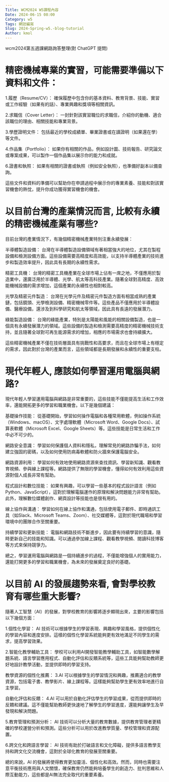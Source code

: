 ```yaml
---
Title: WCM2024 W5課程內容 
Date: 2024-06-15 08:00
Category: w5
Tags: 網誌編寫
Slug: 2024-Spring-w5.-blog-tutorial
Author: kmol
---
```


wcm2024第五週課網路詢答整理(對 ChatGPT 提問)

<!-- PELICAN_END_SUMMARY -->

# 精密機械專業的實習，可能需要準備以下資料和文件：
1.履歷（Resume/CV）：
確保履歷中包含你的基本資料、教育背景、技能、實習或工作經驗（如果有的話）、專業興趣和獎項等相關資訊。

2.求職信（Cover Letter）：
一封針對該實習職位的求職信，介紹你的動機、適合該職位的理由、相關技能和專業背景。

3.學歷證明文件：
包括最近的學校成績單、畢業證書或在讀證明（如果還在學）等文件。

4.作品集（Portfolio）：
如果你有相關的作品，例如設計圖、技術報告、研究論文或專案成果，可以製作一個作品集以展示你的能力和成就。

6.證書和執照：
如果有相關的證書或執照（例如安全執照），也準備好副本以備查詢。

這些文件和資料的準備可以幫助你在申請過程中展示你的專業素養、技能和對該實習機會的熱忱，提升你成功獲得實習機會的機會。
# 以目前台灣的產業情況而言, 比較有永續的精密機械產業有哪些?
目前台灣的產業情況下，有幾個精密機械產業特別注重永續發展：

半導體製造設備：
台灣在半導體製造設備領域有著相當強大的地位，尤其在製程設備和檢測設備方面。這些設備需要高精度和高效能，以支持半導體產業的技術進步和製造效率提升，因此具有長期的永續性需求。

精密工具機：
台灣的精密工具機產業在全球市場上佔有一席之地，不僅應用於製造業中，還廣泛用於半導體、光學、航太等高科技產業。隨著全球對高精度、高效能機械設備的需求增加，這個產業的永續性也相對較高。

光學及精密元件製造：
台灣在光學元件及精密元件製造方面有相當成熟的產業鏈，包括鏡頭、光學檢測設備、精密機械零件等。這些產品不僅應用於半導體設備、醫療設備，還涉及到科學研究和航太等領域，因此具有長遠的發展潛力。

綠能製造設備：
台灣的綠能產業，特別是太陽能和風能的相關設備製造，也是一個具有永續發展潛力的領域。這些設備的製造和檢測需要高精度的精密機械技術支持，並且隨著全球對可再生能源需求的增加，相應的市場需求也會持續擴大。

這些精密機械產業不僅在技術層面具有挑戰性和高要求，而且在全球市場上有穩定的需求，因此對於台灣的產業而言，這些領域都是長期發展和永續性的重要支柱。
# 現代年輕人, 應該如何學習運用電腦與網路?
現代年輕人學習運用電腦與網路是非常重要的，這些技能不僅能提高生活和工作效率，還能開拓更多的學習和職業機會。以下是幾個建議：

基礎操作技能：
從基礎開始，學習如何操作電腦和各種常用軟體，例如操作系統（Windows、macOS）、文字處理軟體（Microsoft Word、Google Docs）、試算表軟體（Microsoft Excel、Google Sheets）等。這些技能是日常生活和工作中必不可少的。

網路安全意識：
學習如何保護個人資料和隱私，理解常見的網路詐騙手法，如何建立強固的密碼，以及如何使用防病毒軟體和防火牆來保護電腦安全。

網路資源利用：
學習如何有效地使用網路資源來查找資訊、學習新知識、觀看教育視頻、參與線上課程等。網路提供了無限的學習機會，懂得如何有效利用這些資源對個人成長非常有幫助。

程式設計和數位技能：
如果有興趣，可以學習一些基本的程式設計語言（例如Python、JavaScript），這對於理解電腦運作的原理和解決問題能力非常有幫助。此外，理解數位媒體創作、網頁設計等技能也是很有用的。

線上協作與溝通：
學習如何在線上協作和溝通，包括使用電子郵件、即時通訊工具（如Slack、Microsoft Teams、Zoom）、社交媒體等，這對於現代職場和學習環境中的團隊合作至關重要。

持續學習和更新技能：
電腦和網路技術不斷進步，因此要有持續學習的意識，隨時更新自己的技能和知識。可以通過參加線上課程、觀看教學視頻、閱讀科技博客等方式來保持競爭力。

總之，學習運用電腦與網路是一個持續進步的過程，不僅能增強個人的實用能力，還能打開更多的學習和職業機會，為未來的發展奠定良好的基礎。
# 以目前 AI 的發展趨勢來看, 會對學校教育有哪些重大影響?
隨著人工智慧（AI）的發展，對學校教育的影響將逐步顯現出來，主要的影響包括以下幾個方面：

1.個性化學習：
AI 技術可以根據學生的學習表現、興趣和學習風格，提供個性化的學習內容和進度安排。這樣的個性化學習系統能夠更有效地滿足不同學生的需求，提高學習效果。

2.智能化教學輔助工具：
學校可以利用AI開發智能教學輔助工具，如智能數學解題系統、語言學習應用程式、自動化評估和反饋系統等，這些工具能夠幫助教師更好地設計教學活動，並提供即時的學習支持。

教學資源的個性化推薦：
3.AI 可以根據學生的學習情況和興趣，推薦適合的教學資源，包括電子書、教學影片、線上課程等。這樣能夠幫助學生更有效率地進行自主學習。

自動化評估和反饋：
4.AI 可以用於自動化評估學生的學習成果，從而提供即時的反饋和建議。這不僅能幫助教師更快速地了解學生的學習進度，還能夠讓學生及早發現和解決問題。

5.教育管理和預測分析：
AI 技術可以分析大量的教育數據，提供教育管理者更精確的學校運營分析和預測。這些分析可以用於改進教學質量、學校管理和資源配置。

6.跨文化和跨語言學習：
AI 技術有助於打破語言和文化障礙，提供多語言教學支持和跨文化交流機會，這對於全球化教育的發展至關重要。

總的來說，AI 的發展將使得教育更加靈活、個性化和高效。然而，同時也需要注意平衡技術應用與人文關懷，確保教育仍然能夠培養學生的創造力、批判思維和人際互動能力，這些都是AI無法完全取代的重要素養。
